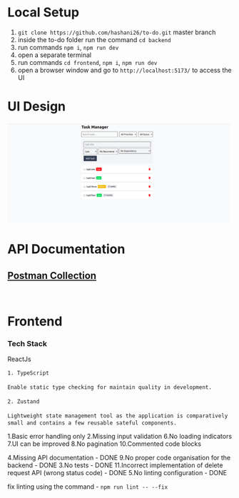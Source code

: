 # Local Setup
1. `git clone https://github.com/hashani26/to-do.git` master branch
2. inside the to-do folder run the command `cd backend`
3. run commands `npm i`, `npm run dev`
4. open a separate terminal
5. run commands `cd frontend`, `npm i`, `npm run dev`
6. open a browser window and go to `http://localhost:5173/` to access the UI

# UI Design

<img src="assets/to do UI design.png" width="500">

<br/>

# API Documentation

## [Postman Collection](https://documenter.getpostman.com/view/4964647/2sAYkHnHSY)
<br/>


# Frontend

### Tech Stack
ReactJs


    1. TypeScript

    Enable static type checking for maintain quality in development.

    2. Zustand

    Lightweight state management tool as the application is comparatively small and contains a few reusable sateful components.

    

     
1.Basic error handling only
2.Missing input validation
6.No loading indicators
7.UI can be improved
8.No pagination
10.Commented code blocks

4.Missing API documentation - DONE
9.No proper code organisation for the backend - DONE
3.No tests - DONE
11.Incorrect implementation of delete request API (wrong status code) - DONE
5.No linting configuration - DONE



fix linting using the command - `npm run lint -- --fix`


